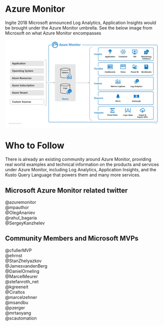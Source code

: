 # Azure Monitor 

Ingite 2018 Microsoft announced Log Analytics, Application Insights would be brought under the Azure Monitor umbrella. See the below image from Microsoft on what Azure Monitor encompasses

![azure monitor overview](images/overview.png)

# Who to Follow

There is already an existing community around Azure Monitor, providing real world examples and technical information on the products and services under Azure Monitor, including Log Analytics, Application Insights, and the Kusto Query Language that powers them and many more services.

## Microsoft Azure Monitor related twitter

@azuremonitor  
@mpauthor  
@OlegAnaniev  
@rahul_bagaria  
@SergeyKanzhelev    

## Community Members and Microsoft MVPs

@cfullerMVP  
@ehrnst  
@StanZhelyazkov  
@JamesvandenBerg  
@DanielOrneling  
@MarcelMeurer  
@stefanroth_net  
@kgreeneit  
@Ciraltos  
@marcelzehner   
@msandbu  
@pzerger  
@mrtaoyang  
@scautomation  
